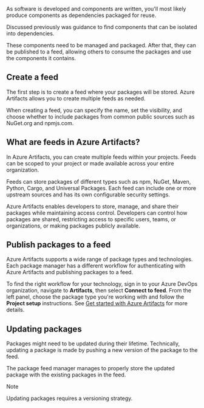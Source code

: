 As software is developed and components are written, you'll most likely produce components as dependencies packaged for reuse.

Discussed previously was guidance to find components that can be isolated into dependencies.

These components need to be managed and packaged. After that, they can be published to a feed, allowing others to consume the packages and use the components it contains.

## Create a feed

The first step is to create a feed where your packages will be stored. Azure Artifacts allows you to create multiple feeds as needed.

When creating a feed, you can specify the name, set the visibility, and choose whether to include packages from common public sources such as NuGet.org and npmjs.com.

## What are feeds in Azure Artifacts?

In Azure Artifacts, you can create multiple feeds within your projects. Feeds can be scoped to your project or made available across your entire organization.

Feeds can store packages of different types such as npm, NuGet, Maven, Python, Cargo, and Universal Packages. Each feed can include one or more upstream sources and has its own configurable security settings.

Azure Artifacts enables developers to store, manage, and share their packages while maintaining access control. Developers can control how packages are shared, restricting access to specific users, teams, or organizations, or making packages publicly available.
 
## Publish packages to a feed

Azure Artifacts supports a wide range of package types and technologies. Each package manager has a different workflow for authenticating with Azure Artifacts and publishing packages to a feed.

To find the right workflow for your technology, sign in to your Azure DevOps organization, navigate to **Artifacts**, then select **Connect to feed**. From the left panel, choose the package type you're working with and follow the **Project setup** instructions. See [Get started with Azure Artifacts](/azure/devops/artifacts/start-using-azure-artifacts#get-started) for more details.

## Updating packages

Packages might need to be updated during their lifetime. Technically, updating a package is made by pushing a new version of the package to the feed.

The package feed manager manages to properly store the updated package with the existing packages in the feed.

> [!NOTE]
> Updating packages requires a versioning strategy.
